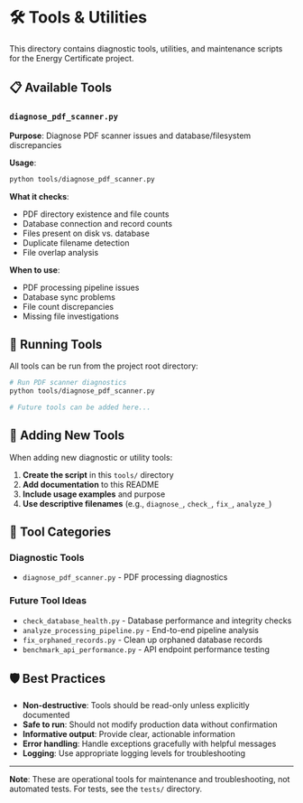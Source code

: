 # 🛠️ Tools & Utilities

This directory contains diagnostic tools, utilities, and maintenance scripts for the Energy Certificate project.

## 📋 Available Tools

### `diagnose_pdf_scanner.py`
**Purpose**: Diagnose PDF scanner issues and database/filesystem discrepancies

**Usage**:
```bash
python tools/diagnose_pdf_scanner.py
```

**What it checks**:
- PDF directory existence and file counts
- Database connection and record counts
- Files present on disk vs. database
- Duplicate filename detection
- File overlap analysis

**When to use**:
- PDF processing pipeline issues
- Database sync problems
- File count discrepancies
- Missing file investigations

## 🚀 Running Tools

All tools can be run from the project root directory:

```bash
# Run PDF scanner diagnostics
python tools/diagnose_pdf_scanner.py

# Future tools can be added here...
```

## 🔧 Adding New Tools

When adding new diagnostic or utility tools:

1. **Create the script** in this `tools/` directory
2. **Add documentation** to this README
3. **Include usage examples** and purpose
4. **Use descriptive filenames** (e.g., `diagnose_`, `check_`, `fix_`, `analyze_`)

## 📁 Tool Categories

### Diagnostic Tools
- `diagnose_pdf_scanner.py` - PDF processing diagnostics

### Future Tool Ideas
- `check_database_health.py` - Database performance and integrity checks
- `analyze_processing_pipeline.py` - End-to-end pipeline analysis
- `fix_orphaned_records.py` - Clean up orphaned database records
- `benchmark_api_performance.py` - API endpoint performance testing

## 🛡️ Best Practices

- **Non-destructive**: Tools should be read-only unless explicitly documented
- **Safe to run**: Should not modify production data without confirmation
- **Informative output**: Provide clear, actionable information
- **Error handling**: Handle exceptions gracefully with helpful messages
- **Logging**: Use appropriate logging levels for troubleshooting

---

**Note**: These are operational tools for maintenance and troubleshooting, not automated tests. For tests, see the `tests/` directory.

